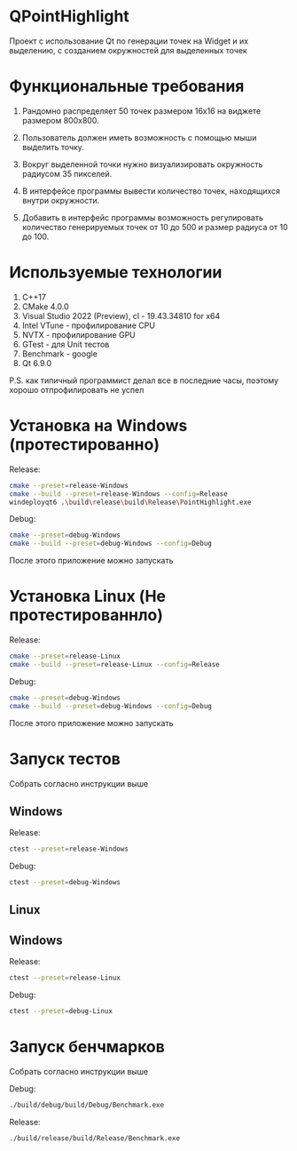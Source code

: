 # QPointHighlight
Проект с использование Qt по генерации точек на Widget и их выделению, с созданием окружностей для выделенных точек

# Функциональные требования

1) Рандомно распределяет 50 точек размером 16х16 на виджете размером 800х800.

2) Пользователь должен иметь возможность с помощью мыши выделить точку.

3) Вокруг выделенной точки нужно визуализировать окружность радиусом 35 пикселей.

4) В интерфейсе программы вывести количество точек, находящихся внутри окружности.

5) Добавить в интерфейс программы возможность регулировать количество генерируемых точек от 10 до 500 и размер радиуса от 10 до 100.

# Используемые технологии
1) C++17
2) CMake 4.0.0
3) Visual Studio 2022 (Preview), cl - 19.43.34810 for x64
4) Intel VTune - профилирование CPU
5) NVTX - профилирование GPU
6) GTest - для Unit тестов
7) Benchmark - google
8) Qt 6.9.0

P.S. как типичный программист делал все в последние часы, поэтому хорошо отпрофилировать не успел

# Установка на Windows (протестированно)

Release:
```bash
cmake --preset=release-Windows
cmake --build --preset=release-Windows --config=Release
windeployqt6 .\build\release\build\Release\PointHighlight.exe
```

Debug:
```bash
cmake --preset=debug-Windows
cmake --build --preset=debug-Windows --config=Debug
```

После этого приложение можно запускать

# Установка Linux (Не протестированнло)

Release:
```bash
cmake --preset=release-Linux
cmake --build --preset=release-Linux --config=Release
```

Debug:
```bash
cmake --preset=debug-Windows
cmake --build --preset=debug-Windows --config=Debug
```

После этого приложение можно запускать

# Запуск тестов

Собрать согласно инструкции выше

## Windows
Release:
```bash
ctest --preset=release-Windows
```

Debug:
```bash
ctest --preset=debug-Windows
```

## Linux

## Windows
Release:
```bash
ctest --preset=release-Linux
```

Debug:
```bash
ctest --preset=debug-Linux
```

# Запуск бенчмарков

Собрать согласно инструкции выше

Debug:
```bash
./build/debug/build/Debug/Benchmark.exe
```

Release:
```bash
./build/release/build/Release/Benchmark.exe
```